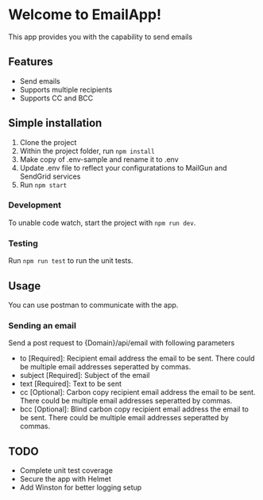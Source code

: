 
# Welcome to EmailApp! 

This app provides you with the capability to send emails

## Features

- Send emails
- Supports multiple recipients
- Supports CC and BCC

## Simple installation

1. Clone the project
2. Within the project folder, run `npm install`
3. Make copy of .env-sample and rename it to .env
4. Update .env file to reflect your configuratations to MailGun and SendGrid services
5. Run `npm start`

### Development

To unable code watch, start the project with `npm run dev`.

### Testing

Run `npm run test` to run the unit tests.

## Usage

You can use postman to communicate with the app.

### Sending an email

Send a post request to {Domain}/api/email with following parameters

- to [Required]: Recipient email address the email to be sent. There could be multiple email addresses seperatted by commas.
- subject [Required]: Subject of the email
- text  [Required]: Text to be sent
- cc [Optional]:  Carbon copy recipient email address the email to be sent. There could be multiple email addresses seperatted by commas.
- bcc [Optional]:  Blind carbon copy recipient email address the email to be sent. There could be multiple email addresses seperatted by commas.

## TODO

- Complete unit test coverage
- Secure the app with Helmet
- Add Winston for better logging setup